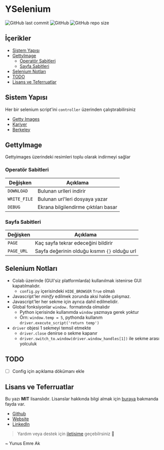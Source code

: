 # YSelenium <!-- omit in toc -->

![GitHub last commit](https://img.shields.io/github/last-commit/yedhrab/YSelenium.svg?label=Son%20G%C3%BCncelleme&style=popout)
![GitHub](https://img.shields.io/github/license/yedhrab/YSelenium.svg?label=Lisans&style=popout)
![GitHub repo size](https://img.shields.io/github/repo-size/yedhrab/YSelenium.svg?label=Boyut&style=popout)

## İçerikler <!-- omit in toc -->

- [Sistem Yapısı](#sistem-yap%C4%B1s%C4%B1)
- [GettyImage](#gettyimage)
  - [Operatör Sabitleri](#operat%C3%B6r-sabitleri)
  - [Sayfa Sabitleri](#sayfa-sabitleri)
- [Selenium Notları](#selenium-notlar%C4%B1)
- [TODO](#todo)
- [Lisans ve Teferruatlar](#lisans-ve-teferruatlar)

## Sistem Yapısı

Her bir selenium script'ini `controller` üzerinden çalıştırabilirsiniz

- [Getty Images](controllers/gettyimages.py)
- [Kariyer](controllers/kariyer.py)
- [Berkeley](controllers/berkeley.py)

## GettyImage

Gettyimages üzerindeki resimleri toplu olarak indirmeyi sağlar

### Operatör Sabitleri

| Değişken     | Açıklama                             |
| ------------ | ------------------------------------ |
| `DOWNLOAD`   | Bulunan urlleri indirir              |
| `WRITE_FILE` | Bulunan url'leri dosyaya yazar       |
| `DEBUG`      | Ekrana bilgilendirme çıktıları basar |

### Sayfa Sabitleri

| Değişken   | Açıklama                                      |
| ---------- | --------------------------------------------- |
| `PAGE`     | Kaç sayfa tekrar edeceğini bildirir           |
| `PAGE_URL` | Sayfa değerinin olduğu kısmın `{}` olduğu url |

## Selenium Notları

<!-- TODO Selenium notlarını arttık, YSelenium dökümanına ekle -->

- Colab üzerinde (GUI'siz platformlarda) kullanılmak istenirse GUI kapatılmalıdır.
  - `config.py` içerisindeki `HIDE_BROWSER` `True` olmalı
- Javascript'ler *minify* edilmek zorunda aksi halde çalışmaz.
- Javascript'ler her sekme için ayrıca dahil edilmelidir.
- Global fonksiyonlar `window.` formatında olmalıdır
  - Python içerisinde kullanımda `window` yazmaya gerek yoktur
  - Örn: `window.temp = 5`, pythonda kullanım `driver.execute_script('return temp')`
- `driver` objesi 1 sekmeyi temsil etmekte
  - `driver.close` denirse o sekme kapanır
  - `driver.switch_to.window(driver.window_handles[1])` ile sekme arası yolculuk

## TODO

- [ ] Config için açıklama dökümanı ekle

## Lisans ve Teferruatlar

Bu yazı **MIT** lisanslıdır. Lisanslar hakkında bilgi almak için [buraya](https://choosealicense.com/licenses/) bakmanda fayda var.

- [Github](https://github.com/yedhrab)
- [Website](https://yemreak.com)
- [LinkedIn](https://www.linkedin.com/in/yemreak/)

> Yardım veya destek için [iletişime](mailto::yedhrab@gmail.com?subject=YSelenium%20%7C%20Github) geçebilrsiniz 🤗

~ Yunus Emre Ak
